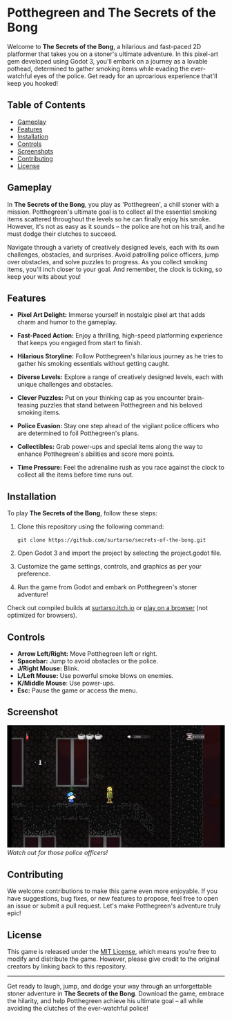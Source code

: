 # Potthegreen and The Secrets of the Bong

Welcome to **The Secrets of the Bong**, a hilarious and fast-paced 2D platformer that takes you on a stoner's ultimate adventure. In this pixel-art gem developed using Godot 3, you'll embark on a journey as a lovable pothead, determined to gather smoking items while evading the ever-watchful eyes of the police. Get ready for an uproarious experience that'll keep you hooked!

## Table of Contents

- [Gameplay](#gameplay)
- [Features](#features)
- [Installation](#installation)
- [Controls](#controls)
- [Screenshots](#screenshot)
- [Contributing](#contributing)
- [License](#license)

## Gameplay

In **The Secrets of the Bong**, you play as 'Potthegreen', a chill stoner with a mission. Potthegreen's ultimate goal is to collect all the essential smoking items scattered throughout the levels so he can finally enjoy his smoke. However, it's not as easy as it sounds – the police are hot on his trail, and he must dodge their clutches to succeed.

Navigate through a variety of creatively designed levels, each with its own challenges, obstacles, and surprises. Avoid patrolling police officers, jump over obstacles, and solve puzzles to progress. As you collect smoking items, you'll inch closer to your goal. And remember, the clock is ticking, so keep your wits about you!

## Features

- **Pixel Art Delight:** Immerse yourself in nostalgic pixel art that adds charm and humor to the gameplay.

- **Fast-Paced Action:** Enjoy a thrilling, high-speed platforming experience that keeps you engaged from start to finish.

- **Hilarious Storyline:** Follow Potthegreen's hilarious journey as he tries to gather his smoking essentials without getting caught.

- **Diverse Levels:** Explore a range of creatively designed levels, each with unique challenges and obstacles.

- **Clever Puzzles:** Put on your thinking cap as you encounter brain-teasing puzzles that stand between Potthegreen and his beloved smoking items.

- **Police Evasion:** Stay one step ahead of the vigilant police officers who are determined to foil Potthegreen's plans.

- **Collectibles:** Grab power-ups and special items along the way to enhance Potthegreen's abilities and score more points.

- **Time Pressure:** Feel the adrenaline rush as you race against the clock to collect all the items before time runs out.

## Installation

To play **The Secrets of the Bong**, follow these steps:

1. Clone this repository using the following command:
   ```
   git clone https://github.com/surtarso/secrets-of-the-bong.git
   ```

2. Open Godot 3 and import the project by selecting the project.godot file.

3. Customize the game settings, controls, and graphics as per your preference.

4. Run the game from Godot and embark on Potthegreen's stoner adventure!

Check out compiled builds at [surtarso.itch.io](https://surtarso.itch.io/potthegreen-and-the-secrets-of-the-bong) or [play on a browser](https://tarsogalvao.ddns.net/games/bong) (not optimized for browsers).

## Controls

- **Arrow Left/Right:** Move Potthegreen left or right.
- **Spacebar:** Jump to avoid obstacles or the police.
- **J/Right Mouse:** Blink.
- **L/Left Mouse:** Use powerful smoke blows on enemies.
- **K/Middle Mouse**: Use power-ups.
- **Esc:** Pause the game or access the menu.

## Screenshot

![Gameplay 1](gameplay.png)
*Watch out for those police officers!*

## Contributing

We welcome contributions to make this game even more enjoyable. If you have suggestions, bug fixes, or new features to propose, feel free to open an issue or submit a pull request. Let's make Potthegreen's adventure truly epic!

## License

This game is released under the [MIT License](LICENSE), which means you're free to modify and distribute the game. However, please give credit to the original creators by linking back to this repository.

---

Get ready to laugh, jump, and dodge your way through an unforgettable stoner adventure in **The Secrets of the Bong**. Download the game, embrace the hilarity, and help Potthegreen achieve his ultimate goal – all while avoiding the clutches of the ever-watchful police!
